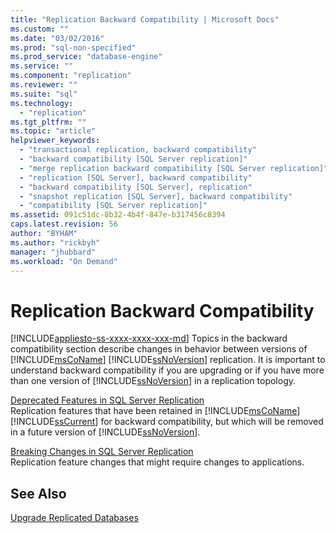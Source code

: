 ```yaml
---
title: "Replication Backward Compatibility | Microsoft Docs"
ms.custom: ""
ms.date: "03/02/2016"
ms.prod: "sql-non-specified"
ms.prod_service: "database-engine"
ms.service: ""
ms.component: "replication"
ms.reviewer: ""
ms.suite: "sql"
ms.technology: 
  - "replication"
ms.tgt_pltfrm: ""
ms.topic: "article"
helpviewer_keywords: 
  - "transactional replication, backward compatibility"
  - "backward compatibility [SQL Server replication]"
  - "merge replication backward compatibility [SQL Server replication]"
  - "replication [SQL Server], backward compatibility"
  - "backward compatibility [SQL Server], replication"
  - "snapshot replication [SQL Server], backward compatibility"
  - "compatibility [SQL Server replication]"
ms.assetid: 091c51dc-8b32-4b4f-847e-b317456c8394
caps.latest.revision: 56
author: "BYHAM"
ms.author: "rickbyh"
manager: "jhubbard"
ms.workload: "On Demand"
---
```

# Replication Backward Compatibility
[!INCLUDE[appliesto-ss-xxxx-xxxx-xxx-md](../../includes/appliesto-ss-xxxx-xxxx-xxx-md.md)]
  Topics in the backward compatibility section describe changes in behavior between versions of [!INCLUDE[msCoName](../../includes/msconame-md.md)] [!INCLUDE[ssNoVersion](../../includes/ssnoversion-md.md)] replication. It is important to understand backward compatibility if you are upgrading or if you have more than one version of [!INCLUDE[ssNoVersion](../../includes/ssnoversion-md.md)] in a replication topology.  
  
 [Deprecated Features in SQL Server Replication](../../relational-databases/replication/deprecated-features-in-sql-server-replication.md)  
 Replication features that have been retained in [!INCLUDE[msCoName](../../includes/msconame-md.md)] [!INCLUDE[ssCurrent](../../includes/sscurrent-md.md)] for backward compatibility, but which will be removed in a future version of [!INCLUDE[ssNoVersion](../../includes/ssnoversion-md.md)].  
  
 [Breaking Changes in SQL Server Replication](../../relational-databases/replication/breaking-changes-in-sql-server-replication.md)  
 Replication feature changes that might require changes to applications.  
  
## See Also  
 [Upgrade Replicated Databases](../../database-engine/install-windows/upgrade-replicated-databases.md)  
  
  
